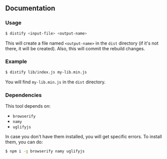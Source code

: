 ## Documentation

### Usage

```sh
$ distify <input-file> <output-name>
```

This will create a file named `<output-name>` in the `dist` directory (if it's
not there, it will be created). Also, this will commit the rebuild changes.

### Example

```sh
$ distify lib/index.js my-lib.min.js
```

You will find `my-lib.min.js` in the `dist` directory.

### Dependencies

This tool depends on:

 - `browserify`
 - `namy`
 - `uglifyjs`

In case you don't have them installed, you will get specific errors. To install them, you can do:

```sh
$ npm i -g browserify namy uglifyjs
```
